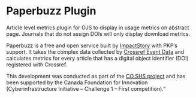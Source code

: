 # Paperbuzz Plugin
Article level metrics plugin for OJS to display in usage metrics on abstract page. Journals that do not assign DOIs will only display download metrics.

Paperbuzz is a free and open service built by [ImpactStory](https://impactstory.org/) with PKP’s support.  It takes the complex data collected by [Crossref Event Data](https://www.crossref.org/services/event-data/) and calculates metrics for every article that has a digital object identifier (DOI) registered with Crossref.

This development was conducted as part of the [CO.SHS project](co-shs.ca) and has been supported by the Canada Foundation for Innovation (Cyberinfrastructure Initiative – Challenge 1 – First competition).”
